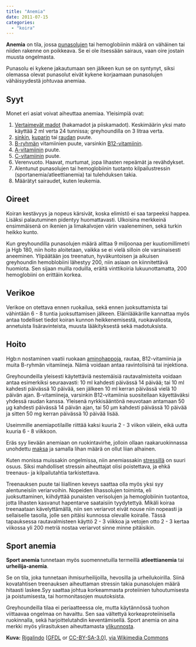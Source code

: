 ```yaml
---
title: "Anemia"
date: 2011-07-15
categories: 
  - "koira"
---
```


**Anemia** on tila, jossa [punasolujen](https://www.katiska.eu/koira/anatomiaakin/veri/) tai hemoglobiinin määrä on vähäinen tai niiden rakenne on poikkeava. Se ei ole itsessään sairaus, vaan oire jostain muusta ongelmasta.

<!--more-->

Punasolu ei kykene jakautumaan sen jälkeen kun se on syntynyt, siksi olemassa olevat punasolut eivät kykene korjaamaan punasolujen vähäisyydestä johtuvaa anemiaa.

## Syyt

Monet eri asiat voivat aiheuttaa anemiaa. Yleisimpiä ovat:

1. [Vertaimevät madot](https://www.katiska.eu/terveys/terveys-yleinen/lapamato/) (hakamadot ja piiskamadot). Keskimäärin yksi mato käyttää 2 ml verta 24 tunnissa; greyhoundilla on 3 litraa verta.
2. [sinkin](https://www.katiska.eu/tieto/koira-tarve-mineraali/sinkki-valokeilassa/), [kuparin](https://www.katiska.eu/tieto/koira-tarve-mineraali/kupari/) tai [raudan](https://www.katiska.eu/tieto/rauta/rauta/) puute.
3. [B-ryhmän](https://www.katiska.eu/tieto/koira-tieto-ravitsemus/koira-tarve-vitamiini/b-vitamiinit/) vitamiinien puute, varsinkin [B12\-vitamiinin](https://www.katiska.eu/tieto/koira-tieto-ravitsemus/koira-tarve-vitamiini/b12-vitamiini-koiralla/).
4. [A-vitamiinin](https://www.katiska.eu/tieto/a-vitamiini/a-vitamiini/) puute.
5. [C-vitamiinin](https://www.katiska.eu/tieto/c-vitamiini/c-vitamiini/) puute.
6. Verenvuoto. Haavat, murtumat, jopa lihasten repeämät ja revähdykset.
7. Alentunut punasolujen tai hemoglobiinin tuotanto kilpailustressin (sportanemia/atleettianemia) tai tulehduksen takia.
8. Määrätyt sairaudet, kuten leukemia.

## Oireet

Koiran kestävyys ja nopeus kärsivät, koska elimistö ei saa tarpeeksi happea. Lisäksi palautuminen pidentyy huomattavasti. Ulkoisina merkkeinä ensimmäisenä on ikenien ja limakalvojen värin vaaleneminen, sekä turkin heikko kunto.

Kun greyhoundilla punasolujen määrä alittaa 9 miljoonaa per kuutiomillimetri ja Hgb 180, niin hoito aloitetaan, vaikka se ei vielä silloin ole varsinaisesti aneeminen. Ylipäätään jos treenatun, hyväkuntoisen ja aikuisen greyhoundin hemoblobiini lähestyy 200, niin asiaan on kiinnitettävä huomiota. Sen sijaan muilla roduilla, eräitä vinttikoiria lukuunottamatta, 200 hemoglobiini on erittäin korkea.

## Verikoe

Verikoe on otettava ennen ruokailua, sekä ennen juoksuttamista tai vähintään 6 - 8 tuntia juoksuttamisen jälkeen. Eläinlääkärille kannattaa myös antaa todelliset tiedot koiran kunnon heikkenemisestä, ruokavaliosta, annetuista lisäravinteista, muusta lääkityksestä sekä madotuksista.

## Hoito

Hgb:n nostaminen vaatii ruokaan [aminohappoja](https://www.katiska.eu/ravitsemus/proteiinit/aminohapot/), rautaa, B12\-vitamiinia ja muita B-ryhmän vitamiineja. Nämä voidaan antaa ravintolisinä tai injektiona.

Greyhoundeilla yleisesti käytettäviä nestemäisiä rautavalmisteita voidaan antaa esimerkiksi seuraavasti: 10 ml kahdesti päivässä 14 päivää; tai 10 ml kahdesti päivässä 10 päivää, sen jälkeen 10 ml kerran päivässä vielä 10 päivän ajan. B-vitamiineja, varsinkin B12\-vitamiinia suositellaan käyettäväksi yhdessä raudan kanssa. Yleisenä nyrkkisääntönä neuvotaan antamaan 50 μg kahdesti päivässä 14 päivän ajan, tai 50 μm kahdesti päivässä 10 päivää ja sitten 50 mg kerran päivässä 10 päivää lisää.

Useimmille anemiapotilaille riittää kaksi kuuria 2 - 3 viikon välein, eikä uutta kuuria 6 - 8 viikkoon.

Eräs syy lievään anemiaan on ruokintavirhe, jolloin ollaan raakaruokinnassa unohdettu [maksa](https://www.katiska.eu/tieto/koira-raakaruokinta-raaka-aineet/maksa/) ja samalla lihan määrä on ollut liian alhainen.

Kuten monissa muissakin ongelmissa, niin anemiassakin [stressillä](https://www.katiska.eu/terveys/terveys-yleinen/stressi/) on suuri osuus. Siksi mahdolliset stressin aiheuttajat olisi poistettava, ja ehkä treenaus- ja kilpailutahtia tarkistettava.

Treenauksen puute tai liiallinen keveys saattaa olla myös yksi syy alentuneisiin veriarvoihin. Nopeiden lihassolujen toiminta, eli juoksuttaminen, kiihdyttää punaisten verisolujen ja hemoglobiinin tuotantoa, jotta lihasten kasvanut hapentarve saataisiin tyydytettyä. Mikäli koiraa treenaataan kävelyttämällä, niin sen veriarvot eivät nouse niin nopeasti ja sellaiselle tasolla, jolle sen pitäisi kunnossa olevalle koiralle. Tässä tapauksessa rautavalmisteen käyttö 2 - 3 viikkoa ja vetojen otto 2 - 3 kertaa viikossa yli 200 metriä nostaa veriarvot sinne minne pitäisikin.

## Sport anemia

**Sport anemia** tunnetaan myös suomennetuilla termeillä **atleettianemia** tai **urheilija-anemia**.

Se on tila, joka tunnetaan ihmisurheilijoilla, hevosilla ja urheilukoirilla. Siinä kovatahtisen treenauksen aiheuttaman stressin takia punasolujen määrä hitaasti laskee.Syy saattaa johtua korkeammasta proteiinien tuhoutumisesta ja poistumisesta, tai hormonitasojen muutoksista.

Greyhoundeilla tilaa ei periaatteessa ole, mutta käytännössä tuohon viittaavaa ongelmaa on havaittu. Sen saa vältettyä korkeaproteiinisella ruokinnalla, sekä harjoittelutahdin keventämisellä. Sport anemia on aina merkki myös ylirasituksen aiheuttamasta [ylikunnosta](https://www.katiska.eu/terveys/hermostollinen-ylikunto/).

**Kuva:** [Rjgalindo](http://es.wikipedia.org/wiki/User:Rjgalindo) \[[GFDL](http://www.gnu.org/copyleft/fdl.html) or [CC-BY-SA-3.0](http://www.creativecommons.org/licenses/by-sa/3.0/)\], [via Wikimedia Commons](http://commons.wikimedia.org/wiki/File:AnemiaFrote.jpg)
